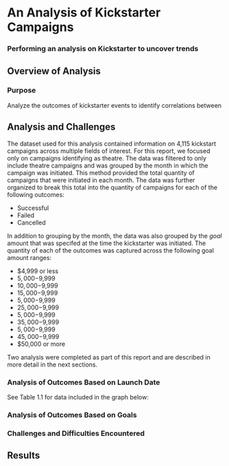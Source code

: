 # An Analysis of Kickstarter Campaigns
### Performing an analysis on Kickstarter to uncover trends

## Overview of Analysis
### Purpose
Analyze the outcomes of kickstarter events to identify correlations between 

## Analysis and Challenges
The dataset used for this analysis contained information on 4,115 kickstart campaigns across multiple fields of interest. For this report, we focused only on campaigns identifying as theatre. 
The data was filtered to only include theatre campaigns and was grouped by the month in which the campaign was initiated. This method provided the total quantity of campaigns that were initiated in each month. The data was further organized to break this total into the quantity of campaigns for each of the following outcomes:
  - Successful
  - Failed
  - Cancelled

In addition to grouping by the month, the data was also grouped by the *goal* amount that was specifed at the time the kickstarter was initiated. The quantity of each of the outcomes was captured across the following goal amount ranges:
  - $4,999 or less
  - $5,000-$9,999
  - $10,000-$9,999
  - $15,000-$9,999
  - $5,000-$9,999
  - $25,000-$9,999
  - $5,000-$9,999
  - $35,000-$9,999
  - $5,000-$9,999
  - $45,000-$9,999
  - $50,000 or more

Two analysis were completed as part of this report and are described in more detail in the next sections. 

### Analysis of Outcomes Based on Launch Date
See Table 1.1 for data included in the graph below:


### Analysis of Outcomes Based on Goals

### Challenges and Difficulties Encountered

## Results

